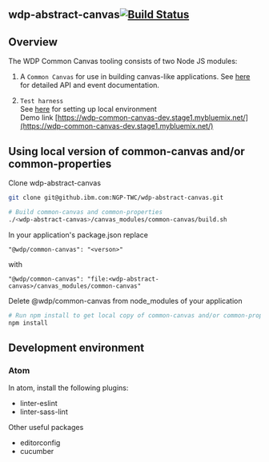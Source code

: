 <!--
{% comment %}
Copyright 2017-2019 IBM Corporation

Licensed under the Apache License, Version 2.0 (the "License");
you may not use this file except in compliance with the License.
You may obtain a copy of the License at

http://www.apache.org/licenses/LICENSE-2.0

Unless required by applicable law or agreed to in writing, software
distributed under the License is distributed on an "AS IS" BASIS,
WITHOUT WARRANTIES OR CONDITIONS OF ANY KIND, either express or implied.
See the License for the specific language governing permissions and
limitations under the License.
{% endcomment %}
-->

## wdp-abstract-canvas[![Build Status](https://travis.ibm.com/NGP-TWC/wdp-abstract-canvas.svg?token=Th1rZzgdEHjwEFgN1ZmM&branch=master)](https://travis.ibm.com/NGP-TWC/wdp-abstract-canvas)

## Overview
The WDP Common Canvas tooling consists of two Node JS modules:

1) A `Common Canvas` for use in building canvas-like applications. See [here](https://github.ibm.com/NGP-TWC/wdp-abstract-canvas/tree/master/canvas_modules/common-canvas) for detailed API and event documentation.

2) `Test harness`  
See [here](https://github.ibm.com/NGP-TWC/wdp-abstract-canvas/tree/master/canvas_modules/harness) for setting up local environment  
Demo link [https://wdp-common-canvas-dev.stage1.mybluemix.net/](https://wdp-common-canvas-dev.stage1.mybluemix.net/)

## Using local version of common-canvas and/or common-properties
Clone wdp-abstract-canvas
```sh
git clone git@github.ibm.com:NGP-TWC/wdp-abstract-canvas.git

# Build common-canvas and common-properties
./<wdp-abstract-canvas>/canvas_modules/common-canvas/build.sh
```
In your application's package.json replace  
```
"@wdp/common-canvas": "<verson>"  
```
with
```  
"@wdp/common-canvas": "file:<wdp-abstract-canvas>/canvas_modules/common-canvas"  
```

Delete @wdp/common-canvas from node_modules of your application

```sh
# Run npm install to get local copy of common-canvas and/or common-properties
npm install
```

## Development environment

### Atom
In atom, install the following plugins:

- linter-eslint
- linter-sass-lint

Other useful packages
- editorconfig
- cucumber
